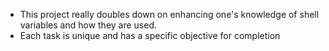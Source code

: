 - This project really doubles down on enhancing one's knowledge of shell variables and how they are used.
- Each task is unique and has a specific objective for completion
